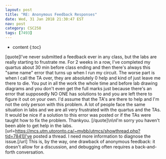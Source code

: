 ```yaml
---
layout: post
title: "RE: Anonymous Feedback Responses"
date: Wed, 31 Jan 2018 21:30:47 EST
nav: post
category: CSC258
tags: [7493]
---
```


* content
{:toc}

[quote]I've never submitted a feedback ever in any class, but the labs are really starting to frustrate me. For 2 weeks in a row, I've completed my quartus about 30 min before class ending and then there's always this "same name" error that turns up when I run my circuit. The worse part is when I call the TA over, they are absolutely 0 help and kind of just leave me there to die. You put in all the work the whole time and before lab drawing diagrams and you don't even get the full marks just because there's an error that supposedly NO ONE has solutions to and you are left there to figure it out on your own. I'd assume that the TA's are there to help and I'm not the only person with this problem. A lot of people face the same situation in labs and we are all very frustrated with the quartus and the TAs. It would be nice if a solution to this error was posted or if the TAs were taught how to fix the problem. Thankyou. [/quote]\n\nI'm sorry you haven't been able to get help in the labs. [url=https://mcs.utm.utoronto.ca/~mybb/utmcs/showthread.php?tid=7841]I've posted a thread. I need more information to diagnose the issue.[/url] This is, by the way, one drawback of anonymous feedback: it doesn't allow for a discussion, and debugging often requires a back-and-forth conversation.
<!-- more -->
<p></p>
